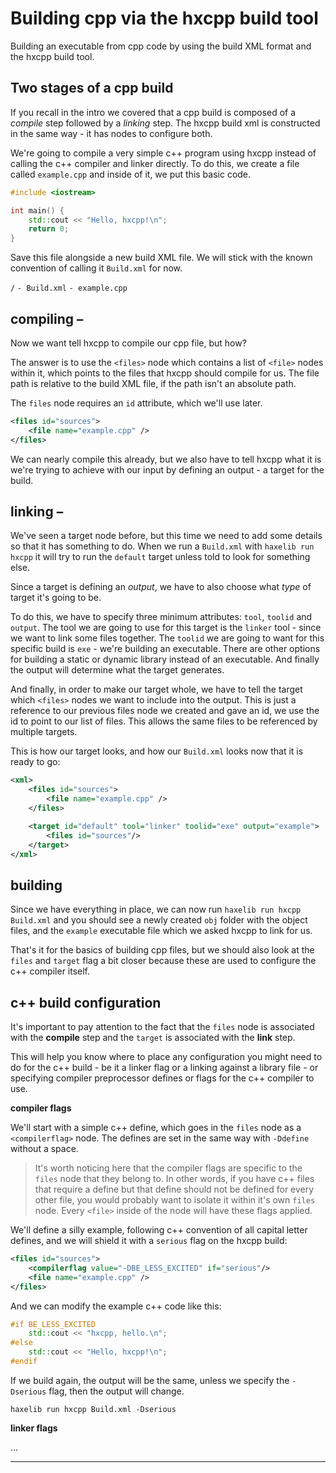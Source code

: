 # Building cpp via the hxcpp build tool

Building an executable from cpp code by using the build XML format and the hxcpp build tool.

## Two stages of a cpp build

If you recall in the intro we covered that a cpp build is composed of a _compile_ step followed by a _linking_ step. The hxcpp build xml is constructed in the same way - it has nodes to configure both.

We're going to compile a very simple c++ program using hxcpp instead of calling the c++ compiler and linker directly.
To do this, we create a file called `example.cpp` and inside of it, we put this basic code.

```c++
#include <iostream>

int main() {
    std::cout << "Hello, hxcpp!\n";
    return 0;
}
```

Save this file alongside a new build XML file. We will stick with the known convention of calling it `Build.xml` for now.

`/`
`- Build.xml`
`- example.cpp`

## compiling – <files>

Now we want tell hxcpp to compile our cpp file, but how?

The answer is to use the `<files>` node which contains a list of `<file>` nodes within it, which points to the files that hxcpp should compile for us. The file path is relative to the build XML file, if the path isn't an absolute path.

The `files` node requires an `id` attribute, which we'll use later.

```xml
<files id="sources">
    <file name="example.cpp" />
</files>
```

We can nearly compile this already, but we also have to tell hxcpp what it is we're trying to achieve with our input by defining an output - a target for the build.

## linking – <target>

We've seen a target node before, but this time we need to add some details so that it has something to do.
When we run a `Build.xml` with `haxelib run hxcpp` it will try to run the `default` target unless told to look for something else.

Since a target is defining an _output_, we have to also choose what _type_ of target it's going to be.

To do this, we have to specify three minimum attributes: `tool`, `toolid` and `output`.
The tool we are going to use for this target is the `linker` tool - since we want to link some files together. The `toolid` we are going to want for this specific build is `exe` - we're building an executable. There are other options for building a static or dynamic library instead of an executable. And finally the output will determine what the target generates.

And finally, in order to make our target whole, we have to tell the target which `<files>` nodes we want to include into the output. This is just a reference to our previous files node we created and gave an id, we use the id to point to our list of files. This allows the same files to be referenced by multiple targets.

This is how our target looks, and how our `Build.xml` looks now that it is ready to go:

```xml
<xml>
    <files id="sources">
        <file name="example.cpp" />
    </files>

    <target id="default" tool="linker" toolid="exe" output="example">
        <files id="sources"/>
    </target>
</xml>
```

## building

Since we have everything in place, we can now run `haxelib run hxcpp Build.xml` and you should see a newly created `obj` folder with the object files, and the `example` executable file which we asked hxcpp to link for us.

That's it for the basics of building cpp files, but we should also look at the `files` and `target` flag a bit closer because these are used to configure the c++ compiler itself.

## c++ build configuration

It's important to pay attention to the fact that the `files` node is associated with the **compile** step and the `target` is associated with the **link** step.

This will help you know where to place any configuration you might need to do for the c++ build - be it a linker flag or a linking against a library file - or specifying compiler preprocessor defines or flags for the c++ compiler to use.

**compiler flags**

We'll start with a simple c++ define, which goes in the `files` node as a `<compilerflag>` node. The defines are set in the same way with `-Ddefine` without a space.

>It's worth noticing here that the compiler flags are specific to the `files` node that they belong to. In other words, if you have c++ files that require a define but that define should not be defined for every other file, you would probably want to isolate it within it's own `files` node. Every `<file>` inside of the node will have these flags applied.

We'll define a silly example, following c++ convention of all capital letter defines, and we will shield it with a `serious` flag on the hxcpp build:

```xml
<files id="sources">
    <compilerflag value="-DBE_LESS_EXCITED" if="serious"/>
    <file name="example.cpp" />
</files>
```

And we can modify the example c++ code like this:

```c++
#if BE_LESS_EXCITED
    std::cout << "hxcpp, hello.\n";
#else
    std::cout << "Hello, hxcpp!\n";
#endif
```

If we build again, the output will be the same, unless we specify the `-Dserious` flag, then the output will change.

`haxelib run hxcpp Build.xml -Dserious`

**linker flags**

...

---